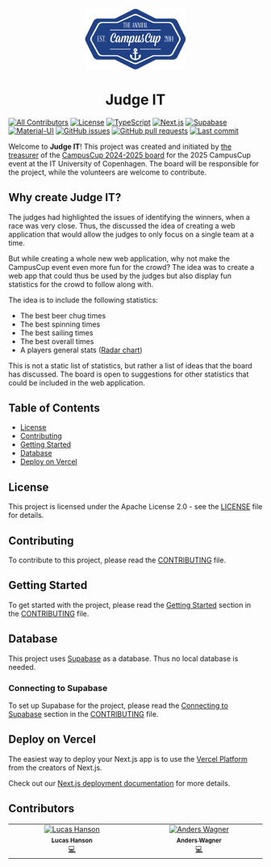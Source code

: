 <div align="center">
  <img src="https://github.com/itu-campuscup/.github/blob/50aaa28abe375ead7588372c5afa0daae36014cf/campus.png?raw=true" alt="CampusCup Logo" width="200"/>
</div>

<h1 align="center">Judge IT</h1>

[![All Contributors](https://img.shields.io/github/all-contributors/itu-campuscup/judge-it?color=214186&style=flat-square)](#contributors) [![License](https://img.shields.io/github/license/itu-campuscup/judge-it?color=214186&style=flat-square)](./LICENSE) [![TypeScript](https://img.shields.io/badge/TypeScript-007ACC?style=flat-square&logo=typescript&logoColor=white)](https://www.typescriptlang.org/) [![Next.js](https://img.shields.io/badge/Next.js-000000?style=flat-square&logo=next.js&logoColor=white)](https://nextjs.org/) [![Supabase](https://img.shields.io/badge/Supabase-3ECF8E?style=flat-square&logo=supabase&logoColor=white)](https://supabase.com/) [![Material-UI](https://img.shields.io/badge/Material--UI-0081CB?style=flat-square&logo=material-ui&logoColor=white)](https://mui.com/) [![GitHub issues](https://img.shields.io/github/issues/itu-campuscup/judge-it?color=214186&style=flat-square)](https://github.com/itu-campuscup/judge-it/issues) [![GitHub pull requests](https://img.shields.io/github/issues-pr/itu-campuscup/judge-it?color=214186&style=flat-square)](https://github.com/itu-campuscup/judge-it/pulls) [![Last commit](https://img.shields.io/github/last-commit/itu-campuscup/judge-it?color=214186&style=flat-square)](https://github.com/itu-campuscup/judge-it/commits)

Welcome to **Judge IT**!
This project was created and initiated by [the treasurer](https://github.com/lucasfth) of the [CampusCup 2024-2025 board](a "Chair: Andreas Guldborg, Vice: Lisa Hauge, Treasurer: Lucas Hanson, Sponsor: Carmen Nielsen, PR: Natalie Petersen") for the 2025 CampusCup event at the IT University of Copenhagen.
The board will be responsible for the project, while the volunteers are welcome to contribute.

## Why create Judge IT?

The judges had highlighted the issues of identifying the winners, when a race was very close.
Thus, the discussed the idea of creating a web application that would allow the judges to only focus on a single team at a time.

But while creating a whole new web application, why not make the CampusCup event even more fun for the crowd?
The idea was to create a web app that could thus be used by the judges but also display fun statistics for the crowd to follow along with.

The idea is to include the following statistics:

- The best beer chug times
- The best spinning times
- The best sailing times
- The best overall times
- A players general stats ([Radar chart](https://recharts.org/en-US/api/RadarChart))

This is not a static list of statistics, but rather a list of ideas that the board has discussed.
The board is open to suggestions for other statistics that could be included in the web application.

## Table of Contents

- [License](#license)
- [Contributing](#contributing)
- [Getting Started](#getting-started)
- [Database](#database)
- [Deploy on Vercel](#deploy-on-vercel)

## License

This project is licensed under the Apache License 2.0 - see the [LICENSE](./LICENSE) file for details.

## Contributing

To contribute to this project, please read the [CONTRIBUTING](./CONTRIBUTING.md) file.

## Getting Started

To get started with the project, please read the [Getting Started](./CONTRIBUTING.md#getting-started) section in the [CONTRIBUTING](./CONTRIBUTING.md) file.

## Database

This project uses [Supabase](https://supabase.com/) as a database.
Thus no local database is needed.

### Connecting to Supabase

To set up Supabase for the project, please read the [Connecting to Supabase](./CONTRIBUTING.md#connecting-to-supabase) section in the [CONTRIBUTING](./CONTRIBUTING.md) file.

## Deploy on Vercel

The easiest way to deploy your Next.js app is to use the [Vercel Platform](https://vercel.com/new?utm_medium=default-template&filter=next.js&utm_source=create-next-app&utm_campaign=create-next-app-readme) from the creators of Next.js.

Check out our [Next.js deployment documentation](https://nextjs.org/docs/app/building-your-application/deploying) for more details.

## Contributors

<!-- ALL-CONTRIBUTORS-LIST:START - Do not remove or modify this section -->
<!-- prettier-ignore-start -->
<!-- markdownlint-disable -->
<table>
  <tbody>
    <tr>
      <td align="center" valign="top" width="14.28%"><a href="https://linktr.ee/lucashanson"><img src="https://avatars.githubusercontent.com/u/94063597?v=4?s=100" width="100px;" alt="Lucas Hanson"/><br /><sub><b>Lucas Hanson</b></sub></a><br /><a href="#code-lucasfth" title="Code">💻</a></td>
      <td align="center" valign="top" width="14.28%"><a href="https://github.com/anderswagner"><img src="https://avatars.githubusercontent.com/u/12821408?v=4?s=100" width="100px;" alt="Anders Wagner"/><br /><sub><b>Anders Wagner</b></sub></a><br /><a href="#code-anderswagner" title="Code">💻</a></td>
    </tr>
  </tbody>
</table>

<!-- markdownlint-restore -->
<!-- prettier-ignore-end -->

<!-- ALL-CONTRIBUTORS-LIST:END -->
